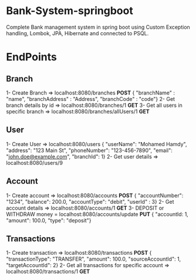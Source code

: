 ﻿# Bank-System-springboot
Complete Bank management system in spring boot using Custom Exception handling, Lombok, JPA, Hibernate and connected to PSQL.

# EndPoints
## Branch
1- Create Branch => localhost:8080/branches **POST**
{ "branchName" : "name", "branchAddress" : "Address", "branchCode" : "code"}
2- Get branch details by id => localhost:8080/branches/1 **GET**
3- Get all users in specific branch => localhost:8080/branches/allUsers/1 **GET**
## User
1- Create User => localhost:8080/users
{ "userName": "Mohamed Hamdy", "address": "123 Main St", "phoneNumber": "123-456-7890", "email": "john.doe@example.com", "branchId": 1}
2- Get user details => localhost:8080/users/9
## Account 
1- Create account => localhost:8080/accounts **POST**
{ "accountNumber": "1234", "balance": 200.0, "accountType": "debit", "userId" : 3}
2- Get account details => localhost:8080/accounts/1 **GET**
3- DEPOSIT or WITHDRAW money = localhost:8080/accounts/update **PUT**
{ "accountId: 1, "amount": 100.0, "type": "deposit"}
## Transactions
1- Create transaction => localhost:8080/transactions **POST**
{ "transactionType": "TRANSFER", "amount": 100.0, "sourceAccountId": 1, "targetAccountId": 2}
2- Get all transactions for specific account => localhost:8080/transactions/1 **GET**
